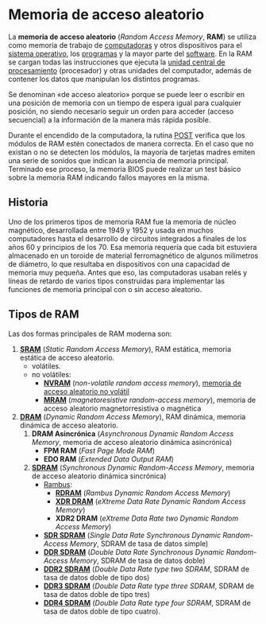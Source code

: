 # Memoria de acceso aleatorio

La **memoria de acceso aleatorio** (*Random Access Memory*, **RAM**) se utiliza como memoria de trabajo de [computadoras](https://es.wikipedia.org/wiki/Computadora) y otros dispositivos para el [sistema operativo](https://es.wikipedia.org/wiki/Sistema_operativo), los [programas](https://es.wikipedia.org/wiki/Programa_inform%C3%A1tico) y la mayor parte del [software](https://es.wikipedia.org/wiki/Software). En la RAM se cargan todas las instrucciones que ejecuta la [unidad central de procesamiento](https://es.wikipedia.org/wiki/Unidad_central_de_procesamiento) (procesador) y otras unidades del computador, además de contener los datos que manipulan los distintos programas.

Se denominan «de acceso aleatorio» porque se puede leer o escribir en una posición de memoria con un tiempo de espera igual para cualquier posición, no siendo necesario seguir un orden para acceder (acceso secuencial) a la información de la manera más rápida posible.

Durante el encendido de la computadora, la rutina [POST](https://es.wikipedia.org/wiki/POST) verifica que los módulos de RAM estén conectados de manera correcta. En el caso que no existan o no se detecten los módulos, la mayoría de tarjetas madres emiten una serie de sonidos que indican la ausencia de memoria principal. Terminado ese proceso, la memoria BIOS puede realizar un test básico sobre la memoria RAM indicando fallos mayores en la misma.

## Historia

Uno de los primeros tipos de memoria RAM fue la memoria de núcleo magnético, desarrollada entre 1949 y 1952 y usada en muchos computadores hasta el desarrollo de circuitos integrados a finales de los años 60 y principios de los 70. Esa memoria requería que cada bit estuviera almacenado en un toroide de material ferromagnético de algunos milímetros de diámetro, lo que resultaba en dispositivos con una capacidad de memoria muy pequeña. Antes que eso, las computadoras usaban relés y líneas de retardo de varios tipos construidas para implementar las funciones de memoria principal con o sin acceso aleatorio.

## Tipos de RAM

Las dos formas principales de RAM moderna son:

1. [**SRAM**](https://es.wikipedia.org/wiki/SRAM) (*Static Random Access Memory*), RAM estática, memoria estática de acceso aleatorio.
    - volátiles.
    - no volátiles:
        - [**NVRAM**](https://es.wikipedia.org/wiki/NVRAM) (*non-volatile random access memory*), [memoria de acceso aleatorio no volátil](https://es.wikipedia.org/wiki/Memoria_de_acceso_aleatorio_no_vol%C3%A1til)
        - [**MRAM**](https://es.wikipedia.org/wiki/MRAM) (*magnetoresistive random-access memory*), memoria de acceso aleatorio magnetorresistiva o magnética
2. [**DRAM**](https://es.wikipedia.org/wiki/DRAM) (*Dynamic Random Access Memory*), RAM dinámica, memoria dinámica de acceso aleatorio.
    1. **DRAM Asincrónica** (*Asynchronous Dynamic Random Access Memory*, memoria de acceso aleatorio dinámica asincrónica)
        - **FPM RAM** (*Fast Page Mode RAM*)
        - **EDO RAM** (*Extended Data Output RAM*)
    2. [**SDRAM**](https://es.wikipedia.org/wiki/SDRAM) (*Synchronous Dynamic Random-Access Memory*, memoria de acceso aleatorio dinámica sincrónica)
        - [Rambus](https://es.wikipedia.org/wiki/Rambus):
            - [**RDRAM**](https://es.wikipedia.org/wiki/RDRAM) (*Rambus Dynamic Random Access Memory*)
            - [**XDR DRAM**](https://es.wikipedia.org/wiki/XDR_DRAM) (*eXtreme Data Rate Dynamic Random Access Memory*)
            - **XDR2 DRAM** (*eXtreme Data Rate two Dynamic Random Access Memory*)
        - [**SDR SDRAM**](https://es.wikipedia.org/wiki/SDR_SDRAM) (*Single Data Rate Synchronous Dynamic Random-Access Memory*, SDRAM de tasa de datos simple)
        - [**DDR SDRAM**](https://es.wikipedia.org/wiki/DDR_SDRAM) (*Double Data Rate Synchronous Dynamic Random-Access Memory*, SDRAM de tasa de datos doble)
        - [**DDR2 SDRAM**](https://es.wikipedia.org/wiki/DDR2_SDRAM) (*Double Data Rate type two SDRAM*, SDRAM de tasa de datos doble de tipo dos)
        - [**DDR3 SDRAM**](https://es.wikipedia.org/wiki/DDR3_SDRAM) (*Double Data Rate type three SDRAM*, SDRAM de tasa de datos doble de tipo tres)
        - [**DDR4 SDRAM**](https://es.wikipedia.org/wiki/DDR4_SDRAM) (*Double Data Rate type four SDRAM*, SDRAM de tasa de datos doble de tipo cuatro).

